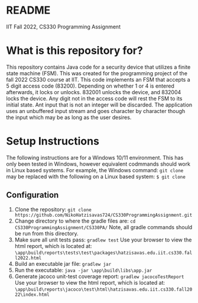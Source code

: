 # README
IIT Fall 2022, CS330 Programming Assignment 

# What is this repository for?
This repository contains Java code for a security device that utilizes a finite state machine (FSM). This was created for the programming project of the fall 2022 CS330 course at IIT. This code implements an FSM that accepts a 5 digit access code (83200). Depending on whether 1 or 4 is entered afterwards, it locks or unlocks. 832001 unlocks the device, and 832004 locks the device. Any digit not in the access code will rest the FSM to its initial state. Ant input that is not an integer will be discarded. The application uses an unbuffered input stream and goes character by character though the input which may be as long as the user desires.  

# Setup Instructions 
The following instructions are for a Windows 10/11 environment. This has only been tested in Windows, however equivalent codmmands should work in Linux based systems. For example, the Windows command: 
`git clone`
may be replaced with the following on a Linux based system: 
`$ git clone`

## Configuration 
  1. Clone the repository:
    `git clone https://github.com/NikoHatzisavas724/CS330ProgrammingAssignment.git`
  2. Change directory to where the gradle files are: 
    `cd CS330ProgrammingAssignment/CS330PA/`
    Note, all gradle commands should be run from this directory.
  3. Make sure all unit tests pass:
    `gradlew test`
    Use your browser to view the html report, which is located at:
    `\app\build\reports\tests\test\packages\hatzisavas.edu.iit.cs330.fall2022.html`
  4. Build an executable jar file:
    `gradlew jar`
  5. Run the executable:
    `java -jar \app\build\libs\app.jar`
  6. Generate jacoco unit-test coverage report:
    `gradlew jacocoTestReport`
    Use your browser to view the html report, which is located at: 
    `\app\build\reports\jacoco\test\html\hatzisavas.edu.iit.cs330.fall2022\index.html`
